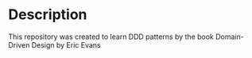 # Description
This repository was created to learn DDD patterns by the book Domain-Driven Design by Eric Evans
